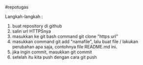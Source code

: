 #repotugas 

Langkah-langkah :
1. buat repository di github
2. salin url HTTPSnya
3. masukkan ke git bash command git clone "https url"
4. masukkan command git add "namafile", lalu buat file / lakukan perubahan apa saja, contohnya file README.md ini.
5. jika ingin commit, masukkan git commit
6. setelah itu kita push dengan cara git push
